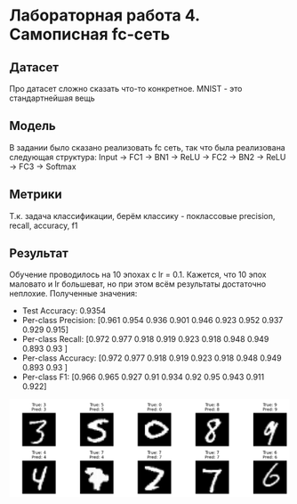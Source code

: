 # Лабораторная работа 4. Самописная fc-сеть
## Датасет
Про датасет сложно сказать что-то конкретное. MNIST - это стандартнейшая вещь

## Модель
В задании было сказано реализовать fc сеть, так что была реализована следующая структура:
Input   ->  FC1 ->  BN1 ->  ReLU    ->  FC2 ->  BN2 ->  ReLU    ->  FC3 ->  Softmax	

## Метрики
Т.к. задача классификации, берём классику - поклассовые precision, recall, accuracy, f1

## Результат
Обучение проводилось на 10 эпохах с lr = 0.1. Кажется, что 10 эпох маловато и lr большеват, но при этом всём результаты достаточно неплохие.
Полученные значения:

- Test Accuracy: 0.9354
- Per-class Precision: [0.961 0.954 0.936 0.901 0.946 0.923 0.952 0.937 0.929 0.915]
- Per-class Recall: [0.972 0.977 0.918 0.919 0.923 0.918 0.948 0.949 0.893 0.93 ]
- Per-class Accuracy: [0.972 0.977 0.918 0.919 0.923 0.918 0.948 0.949 0.893 0.93 ]
- Per-class F1: [0.966 0.965 0.927 0.91  0.934 0.92  0.95  0.943 0.911 0.922]

![Иллюстрация 1](https://github.com/KamenevIvan/AIcourse/blob/main/Lab4/forReadme/e1.png)

